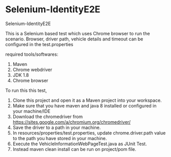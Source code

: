 # Selenium-IdentityE2E
Selenium-IdentityE2E

This is a Selenium based test which uses Chrome browser to run the scenario.
Browser, driver path, vehicle details and timeout can be configured in the test.properties

required tools/softwares:
1. Maven
2. Chrome webdriver
3. JDK 1.8
4. Chrome browser

To run this this test,
1. Clone this project and open it as a Maven project into your workspace.
2. Make sure that you have maven and java 8 installed or configured in your machine/IDE
3. Download the chromedriver from https://sites.google.com/a/chromium.org/chromedriver/
4. Save the driver to a path in your machine.
5. In resources/properties/test.properties, update chrome.driver.path value to the path you have stored in your machine.
6. Execute the VehicleInformationWebPageTest.java as JUnit Test.
7. Instead maven clean install can be run on project/pom file.

